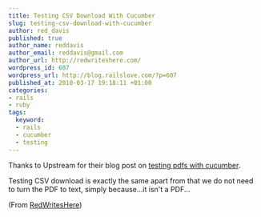 ```yaml
--- 
title: Testing CSV Download With Cucumber
slug: testing-csv-download-with-cucumber
author: red_davis
published: true
author_name: reddavis
author_email: reddavis@gmail.com
author_url: http://redwriteshere.com/
wordpress_id: 607
wordpress_url: http://blog.railslove.com/?p=607
published_at: 2010-03-17 19:18:11 +01:00
categories: 
- rails
- ruby
tags: 
  keyword: 
  - rails
  - cucumber
  - testing
---
```

Thanks to Upstream for their blog post on <a href="http://upstre.am/2009/02/14/testing-pdfs-with-cucumber-and-rails">testing pdfs with cucumber</a>.

Testing CSV download is exactly the same apart from that we do not need to turn the PDF to text, simply because...it isn't a PDF...

<script src="http://gist.github.com/335101.js"></script>

(From <a href="http://redwriteshere.com">RedWritesHere</a>)
